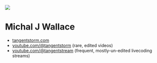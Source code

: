 <img src="michal.png">

# Michal J Wallace

- [tangentstorm.com](http://tangentstorm.com/)
- [youtube.com/@tangentstorm](https://www.youtube.com/@tangentstorm) (rare, edited videos)
- [youtube.com/@tangentstream](https://www.youtube.com/@tangentstream) (frequent, mostly-un-edited livecoding streams)
